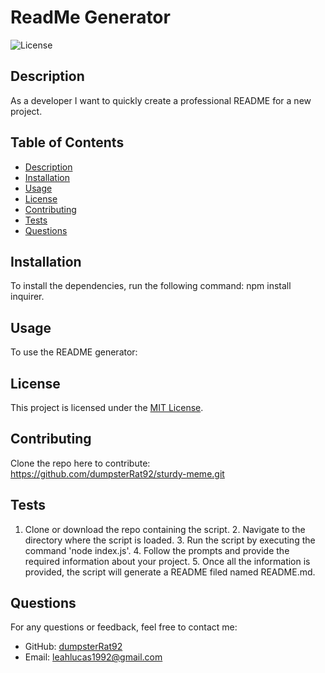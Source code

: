 # ReadMe Generator
  
  ![License](https://img.shields.io/badge/License-MIT-blue.svg)
  
  ## Description
  
  As a developer I want to quickly create a professional README for a new project. 
  
  ## Table of Contents
  
  - [Description](#description)
  - [Installation](#installation)
  - [Usage](#usage)
  - [License](#license)
  - [Contributing](#contributing)
  - [Tests](#tests)
  - [Questions](#questions)
  
  ## Installation
  
  To install the dependencies, run the following command: npm install inquirer.
  
## Usage
  
  To use the README generator:
  
  ## License
  
  This project is licensed under the [MIT License](https://opensource.org/licenses/MIT).
  
  ## Contributing
  
  Clone the repo here to contribute: https://github.com/dumpsterRat92/sturdy-meme.git
  
  ## Tests
  
  1. Clone or download the repo containing the script. 2. Navigate to the directory where the script is loaded. 3. Run the script by executing the command 'node index.js'. 4. Follow the prompts and provide the required information about your project. 5. Once all the information is provided, the script will generate a README filed named README.md.
  
  ## Questions
  
  For any questions or feedback, feel free to contact me:
  - GitHub: [dumpsterRat92](https://github.com/dumpsterRat92)
  - Email: leahlucas1992@gmail.com